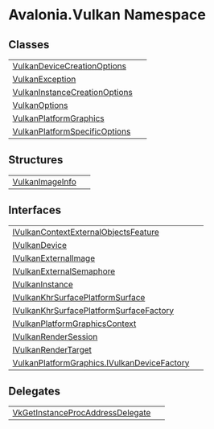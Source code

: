 # Avalonia.Vulkan Namespace






## Classes
<table>
<tr>
<td><a href="T_Avalonia_Vulkan_VulkanDeviceCreationOptions">VulkanDeviceCreationOptions</a></td>
<td> </td>
</tr>
<tr>
<td><a href="T_Avalonia_Vulkan_VulkanException">VulkanException</a></td>
<td> </td>
</tr>
<tr>
<td><a href="T_Avalonia_Vulkan_VulkanInstanceCreationOptions">VulkanInstanceCreationOptions</a></td>
<td> </td>
</tr>
<tr>
<td><a href="T_Avalonia_Vulkan_VulkanOptions">VulkanOptions</a></td>
<td> </td>
</tr>
<tr>
<td><a href="T_Avalonia_Vulkan_VulkanPlatformGraphics">VulkanPlatformGraphics</a></td>
<td> </td>
</tr>
<tr>
<td><a href="T_Avalonia_Vulkan_VulkanPlatformSpecificOptions">VulkanPlatformSpecificOptions</a></td>
<td> </td>
</tr>
</table>

## Structures
<table>
<tr>
<td><a href="T_Avalonia_Vulkan_VulkanImageInfo">VulkanImageInfo</a></td>
<td> </td>
</tr>
</table>

## Interfaces
<table>
<tr>
<td><a href="T_Avalonia_Vulkan_IVulkanContextExternalObjectsFeature">IVulkanContextExternalObjectsFeature</a></td>
<td> </td>
</tr>
<tr>
<td><a href="T_Avalonia_Vulkan_IVulkanDevice">IVulkanDevice</a></td>
<td> </td>
</tr>
<tr>
<td><a href="T_Avalonia_Vulkan_IVulkanExternalImage">IVulkanExternalImage</a></td>
<td> </td>
</tr>
<tr>
<td><a href="T_Avalonia_Vulkan_IVulkanExternalSemaphore">IVulkanExternalSemaphore</a></td>
<td> </td>
</tr>
<tr>
<td><a href="T_Avalonia_Vulkan_IVulkanInstance">IVulkanInstance</a></td>
<td> </td>
</tr>
<tr>
<td><a href="T_Avalonia_Vulkan_IVulkanKhrSurfacePlatformSurface">IVulkanKhrSurfacePlatformSurface</a></td>
<td> </td>
</tr>
<tr>
<td><a href="T_Avalonia_Vulkan_IVulkanKhrSurfacePlatformSurfaceFactory">IVulkanKhrSurfacePlatformSurfaceFactory</a></td>
<td> </td>
</tr>
<tr>
<td><a href="T_Avalonia_Vulkan_IVulkanPlatformGraphicsContext">IVulkanPlatformGraphicsContext</a></td>
<td> </td>
</tr>
<tr>
<td><a href="T_Avalonia_Vulkan_IVulkanRenderSession">IVulkanRenderSession</a></td>
<td> </td>
</tr>
<tr>
<td><a href="T_Avalonia_Vulkan_IVulkanRenderTarget">IVulkanRenderTarget</a></td>
<td> </td>
</tr>
<tr>
<td><a href="T_Avalonia_Vulkan_VulkanPlatformGraphics_IVulkanDeviceFactory">VulkanPlatformGraphics.IVulkanDeviceFactory</a></td>
<td> </td>
</tr>
</table>

## Delegates
<table>
<tr>
<td><a href="T_Avalonia_Vulkan_VkGetInstanceProcAddressDelegate">VkGetInstanceProcAddressDelegate</a></td>
<td> </td>
</tr>
</table>